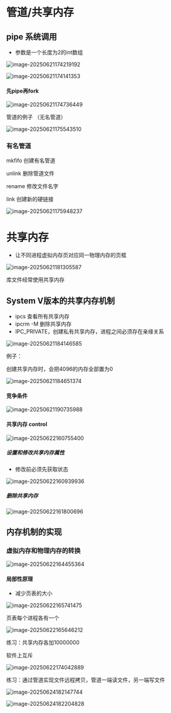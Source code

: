# 管道/共享内存

## pipe 系统调用

- 参数是一个长度为2的int数组

![image-20250621174219192](C:\Users\LIYUFENG\AppData\Roaming\Typora\typora-user-images\image-20250621174219192.png)

![image-20250621174141353](C:\Users\LIYUFENG\AppData\Roaming\Typora\typora-user-images\image-20250621174141353.png)

#### 先pipe再fork

![image-20250621174736449](C:\Users\LIYUFENG\AppData\Roaming\Typora\typora-user-images\image-20250621174736449.png)

管道的例子  （无名管道）

![image-20250621175543510](C:\Users\LIYUFENG\AppData\Roaming\Typora\typora-user-images\image-20250621175543510.png)



### 有名管道

mkfifo 创建有名管道

unlink 删除管道文件

rename 修改文件名字

link 创建新的硬链接

![image-20250621175948237](C:\Users\LIYUFENG\AppData\Roaming\Typora\typora-user-images\image-20250621175948237.png)





# 共享内存

- 让不同进程虚拟内存页对应同一物理内存的页框

![image-20250621181305587](C:\Users\LIYUFENG\AppData\Roaming\Typora\typora-user-images\image-20250621181305587.png)

库文件经常使用共享内存



## System V版本的共享内存机制

- ipcs 查看所有共享内存
- ipcrm -M  删除共享内存
- IPC_PRIVATE，创建私有共享内存，进程之间必须存在亲缘关系

![image-20250621184146585](C:\Users\LIYUFENG\AppData\Roaming\Typora\typora-user-images\image-20250621184146585.png)

例子：

创建共享内存时，会把4096的内存全部置为0

![image-20250621184651374](C:\Users\LIYUFENG\AppData\Roaming\Typora\typora-user-images\image-20250621184651374.png)

#### 竞争条件

![image-20250621190735988](C:\Users\LIYUFENG\AppData\Roaming\Typora\typora-user-images\image-20250621190735988.png)



#### 共享内存 control

![image-20250622160755400](C:\Users\LIYUFENG\AppData\Roaming\Typora\typora-user-images\image-20250622160755400.png)

##### 设置和修改共享内存属性

- 修改前必须先获取状态

![image-20250622160939936](C:\Users\LIYUFENG\AppData\Roaming\Typora\typora-user-images\image-20250622160939936.png)

##### 删除共享内存

![image-20250622161800696](C:\Users\LIYUFENG\AppData\Roaming\Typora\typora-user-images\image-20250622161800696.png)

## 内存机制的实现

### 虚拟内存和物理内存的转换

![image-20250622164455364](C:\Users\LIYUFENG\AppData\Roaming\Typora\typora-user-images\image-20250622164455364.png)

#### 局部性原理

- 减少页表的大小

![image-20250622165741475](C:\Users\LIYUFENG\AppData\Roaming\Typora\typora-user-images\image-20250622165741475.png)



页表每个进程各有一个

![image-20250622165646212](C:\Users\LIYUFENG\AppData\Roaming\Typora\typora-user-images\image-20250622165646212.png)

练习：共享内存各加10000000

软件上互斥

![image-20250622174042889](C:\Users\LIYUFENG\AppData\Roaming\Typora\typora-user-images\image-20250622174042889.png)



练习：通过管道实现文件远程拷贝，管道一端读文件，另一端写文件

![image-20250624182147744](C:\Users\LIYUFENG\AppData\Roaming\Typora\typora-user-images\image-20250624182147744.png)

![image-20250624182204828](C:\Users\LIYUFENG\AppData\Roaming\Typora\typora-user-images\image-20250624182204828.png)
